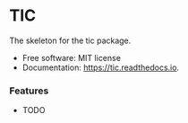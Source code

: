 # TIC

The skeleton for the tic package.


* Free software: MIT license
* Documentation: https://tic.readthedocs.io.


### Features

* TODO
